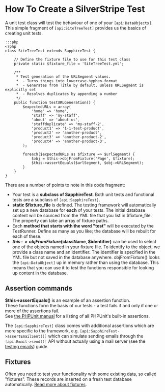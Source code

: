 #  How To Create a SilverStripe Test

A unit test class will test the behaviour of one of your `[api:DataObjects]`.  This simple fragment of `[api:SiteTreeTest]`
provides us the basics of creating unit tests.

	:::php
	<?php
	class SiteTreeTest extends SapphireTest {
		
		// Define the fixture file to use for this test class
		private static $fixture_file = 'SiteTreeTest.yml';
	
		/**	
		 * Test generation of the URLSegment values.
		 *  - Turns things into lowercase-hyphen-format
		 *  - Generates from Title by default, unless URLSegment is explicitly set
		 *  - Resolves duplicates by appending a number
		 */
		public function testURLGeneration() {
			$expectedURLs = array(
				'home' => 'home',
				'staff' => 'my-staff',
				'about' => 'about-us',
				'staffduplicate' => 'my-staff-2',
				'product1' => '1-1-test-product',
				'product2' => 'another-product',
				'product3' => 'another-product-2',
				'product4' => 'another-product-3',
			);
			
			foreach($expectedURLs as $fixture => $urlSegment) {
				$obj = $this->objFromFixture('Page', $fixture);
				$this->assertEquals($urlSegment, $obj->URLSegment);
			}
		}
	}
	


There are a number of points to note in this code fragment:

*  Your test is a **subclass of SapphireTest**.  Both unit tests and functional tests are a subclass of `[api:SapphireTest]`.
*  **static $fixture_file** is defined.  The testing framework will automatically set up a new database for **each** of
your tests.  The initial database content will be sourced from the YML file that you list in $fixture_file. The property can take an array of fixture paths.
*  Each **method that starts with the word "test"** will be executed by the TestRunner.  Define as many as you like; the
database will be rebuilt for each of these.
*  **$this->objFromFixture($className, $identifier)** can be used to select one of the objects named in your fixture
file.  To identify to the object, we provide a class name and an identifier.  The identifier is specified in the YML
file but not saved in the database anywhere.  objFromFixture() looks the `[api:DataObject]` up in memory rather than using the
database.  This means that you can use it to test the functions responsible for looking up content in the database.

## Assertion commands

**$this->assertEquals()** is an example of an assertion function.  
These functions form the basis of our tests - a test
fails if and only if one or more of the assertions fail.  
See [the PHPUnit manual](http://www.phpunit.de/manual/current/en/api.html#api.assert)
for a listing of all PHPUnit's built-in assertions.

The `[api:SapphireTest]` class comes with additional assertions which are more
specific to the framework, e.g. `[api:SapphireTest->assertEmailSent()]`
which can simulate sending emails through the `[api:Email->send()]` API without actually
using a mail server (see the [testing emails](email-sending)) guide.

## Fixtures

Often you need to test your functionality with some existing data, so called "fixtures".
These records are inserted on a fresh test database automatically. 
[Read more about fixtures](fixtures).
